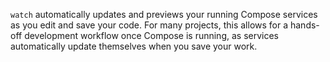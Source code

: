 `watch` automatically updates and previews your running Compose services as you edit and save your code. For many projects, this allows for a hands-off development workflow once Compose is running, as services automatically update themselves when you save your work.
